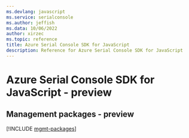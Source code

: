 ```yaml
---
ms.devlang: javascript
ms.service: serialconsole
ms.author: jeffish
ms.data: 10/06/2022
author: xirzec
ms.topic: reference
title: Azure Serial Console SDK for JavaScript
description: Reference for Azure Serial Console SDK for JavaScript
---
```

# Azure Serial Console SDK for JavaScript - preview

## Management packages - preview
[!INCLUDE [mgmt-packages](serial-console-mgmt-index.md)]
